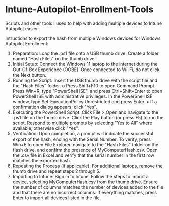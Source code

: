 # Intune-Autopilot-Enrollment-Tools
Scripts and other tools I used to help with adding multiple devices to Intune Autopilot easier. 

Intructions to export the hash from multiple Windows devices for Windows Autopilot Enrollment:

1.	Preparation: 
	Load the .ps1 file onto a USB thumb drive. 
	Create a folder named "Hash Files" on the thumb drive. 
2.	Initial Setup: 
	Connect the Windows 11 laptop to the internet during the Out-Of-Box Experience (OOBE).
	Once connected to Wi-Fi, do not click the Next button. 
3.	Running the Script: 
	Insert the USB thumb drive with the script file and the "Hash Files" folder. o 	Press Shift+F10 to open Command Prompt. 
	Press Win+R, type "PowerShell ISE", and press Ctrl+Shift+Enter to open PowerShell ISE with administrative privileges. 
	In the PowerShell ISE window, type Set-ExecutionPolicy Unrestricted and press Enter. ▪ 	If a confirmation dialog appears, click "Yes". 
4.	Executing the PowerShell Script: 
	Click File > Open and navigate to the .ps1 file on the thumb drive. 
	Click the Play button (or press F5) to run the script. 
	Respond to multiple prompts by selecting "Yes to All" where available, otherwise click "Yes". 
5.	Verification: 
	Upon completion, a prompt will indicate the successful export of the hash, ending with the Serial Number. 
	To verify, press Win+E to open File Explorer, navigate to the "Hash Files" folder on the flash drive, and confirm the presence of MyComputerHash.csv. 
	Open the .csv file in Excel and verify that the serial number in the first row matches the exported hash. 
6.	Repeating the Process (if applicable): 
	For additional laptops, remove the thumb drive and repeat steps 2 through 5. 
7.	Importing to Intune: 
	Sign in to Intune. 
	Follow the steps to import a device, selecting MyComputerHash.csv from the thumb drive. 
	Ensure the number of columns matches the number of devices added to the file and that there are no incorrect columns. 
	If everything matches, press Enter to import all devices listed in the file. 
